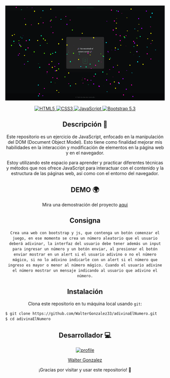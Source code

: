 <p align='center'>
  <a href="https://adivinaelnumerojs.netlify.app/">
    <img src="./assets/winner.webp" height="300px">
  </a>
</p>
<div align='center'>
  <a href="https://developer.mozilla.org/es/docs/Web/HTML">
    <img src="https://img.shields.io/badge/-HTML5-F06A32?labelColor=gray&style=for-the-badge&logo=html5&logoColor=F06A32&logoWidth=50" alt="HTML5">
  </a>
  <a href="https://developer.mozilla.org/es/docs/Web/CSS">
    <img src="https://img.shields.io/badge/-CSS3-1AA4E0?labelColor=gray&style=for-the-badge&logo=css3&logoColor=1AA4E0&logoWidth=50" alt="CSS3">
  </a>
  <a href="https://developer.mozilla.org/es/">
    <img src="https://img.shields.io/badge/-JAVASCRIPT-F7E025?labelColor=gray&style=for-the-badge&logo=javascript&logoColor=yellow&logoWidth=50" alt="JavaScript">
  </a>
  <a href="https://getbootstrap.com/">
    <img src="https://img.shields.io/badge/-bootstrap%20V5.3-7210F5?labelColor=gray&style=for-the-badge&logo=bootstrap&logoColor=7210F5&logoWidth=50" alt="Bootstrap 5.3">
  </a>
</div>

<div align='center'>

## Descripción 📃
Este repositorio es un ejercicio de JavaScript, enfocado en la manipulación del DOM (Document Object Model). 
Esto tiene como finalidad mejorar mis habilidades en la interacción y modificación de elementos en la página web y en el navegador.

Estoy utilizando este espacio para aprender y practicar diferentes técnicas y métodos que nos ofrece JavaScript para interactuar con el contenido y la estructura de las páginas web, así como con el entorno del navegador.

## DEMO 🌍

Mira una demostración del proyecto [aqui](https://adivinaelnumerojs.netlify.app/)

</div>

<div align="center">

## Consigna 

`
Crea una web con bootstrap y js, que contenga un botón comenzar el juego, en ese momento se crea un número aleatorio que el usuario deberá adivinar, la interfaz del usuario debe tener además un input para ingresar un número y un botón enviar, al presionar el botón enviar mostrar en un alert si el usuario adivino o no el número mágico, si no lo adivino indicarle con un alert si el número que ingreso es mayor o menor al número mágico.
Cuando el usuario adivine el número mostrar un mensaje indicando al usuario que adivino el número.
`
</div>

<div align="center">

## Instalación

Clona este repositorio en tu máquina local usando `git`:
</div>

```bash
$ git clone https://github.com/WalterGonzalez33/adivinaElNumero.git
$ cd adivinaElNumero
```
<div align="center">

## Desarrollador 💻

<div>
  <a href="https://github.com/WalterGonzalez33">
    <img src="https://avatars.githubusercontent.com/u/83594534?v=4" alt="profile" width="110" height="110">
  </a>
</div>

 [Walter Gonzalez](https://github.com/WalterGonzalez33) 
</div>

<div align="center">
    <p>¡Gracias por visitar y usar este repositorio! 🎉</p>
</div>
